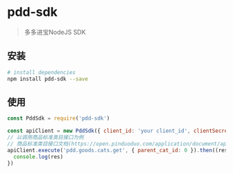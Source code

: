 # pdd-sdk

> 多多进宝NodeJS SDK

## 安装

``` bash
# install dependencies
npm install pdd-sdk --save
```

## 使用

``` javascript
const PddSdk = require('pdd-sdk')

const apiClient = new PddSdk({ client_id: 'your client_id', clientSecret: 'your clientSecret' })
// 以调用商品标准类目接口为例
// 商品标准类目接口文档(https://open.pinduoduo.com/application/document/api?id=pdd.goods.cats.get)
apiClient.execute('pdd.goods.cats.get', { parent_cat_id: 0 }).then((res) => {
  console.log(res)
})

```
